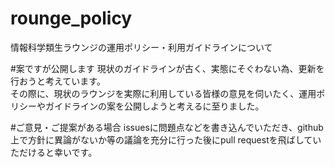# rounge_policy
情報科学類生ラウンジの運用ポリシー・利用ガイドラインについて

#案ですが公開します
現状のガイドラインが古く、実態にそぐわない為、更新を行おうと考えています。  
その際に、現状のラウンジを実際に利用している皆様の意見を伺いたく、運用ポリシーやガイドラインの案を公開しようと考えるに至りました。

#ご意見・ご提案がある場合
issuesに問題点などを書き込んでいただき、github上で方針に異論がないか等の議論を充分に行った後にpull requestを飛ばしていただけると幸いです。
